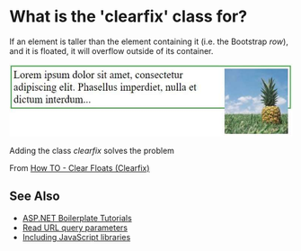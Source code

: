 # What is the 'clearfix' class for?

If an element is taller than the element containing it (i.e. the Bootstrap _row_), and it is floated, it will overflow outside of its container.

![clearfix problem](/img/clearfix_prob.jpg "clearfix problem")

Adding the class _clearfix_ solves the problem

From [How TO - Clear Floats (Clearfix)](https://www.w3schools.com/howto/howto_css_clearfix.asp)

## See Also
* [ASP\.NET Boilerplate Tutorials](README.md)
* [Read URL query parameters](docs/routing.md)
* [Including JavaScript libraries](docs/libraries.md)